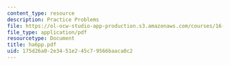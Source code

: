 ```yaml
---
content_type: resource
description: Practice Problems
file: https://ol-ocw-studio-app-production.s3.amazonaws.com/courses/16-20-structural-mechanics-fall-2002/175d26a02e3451e245c79566baaca0c2_ha6pp.pdf
file_type: application/pdf
resourcetype: Document
title: ha6pp.pdf
uid: 175d26a0-2e34-51e2-45c7-9566baaca0c2
---
```

